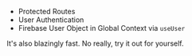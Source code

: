 - Protected Routes
- User Authentication
- Firebase User Object in Global Context via `useUser`

It's also blazingly fast. No really, try it out for yourself.
